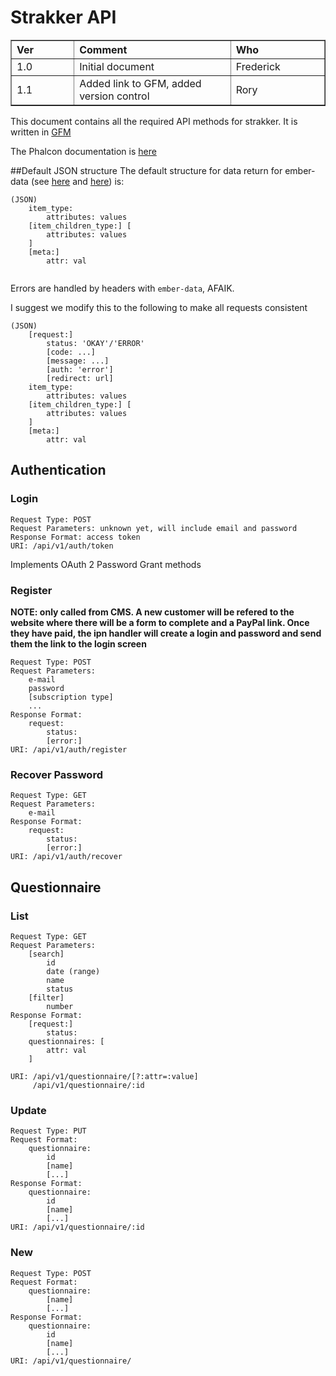 # Strakker API 

<table width="60%" border="1">
<tr><th width="20%" align="left">Ver</th><th width="50%" align="left">Comment</th><th width="30%" align="left">Who</th></tr>
<tr><td>1.0</td><td>Initial document</td><td>Frederick</td></tr>
<tr><td>1.1</td><td>Added link to GFM, added version control</td><td>Rory</td></tr>
</table>

This document contains all the required API methods for strakker. It is written in [GFM](https://help.github.com/articles/github-flavored-markdown)

The Phalcon documentation is [here](http://docs.phalconphp.com/en/latest/index.html)

##Default JSON structure
The default structure for data return for ember-data (see [here](http://emberjs.com/guides/models/connecting-to-an-http-server/) and [here](http://blog.embed.ly/post/50012690904/ember-at-embedly-tutorial-models-and-ember-data)) is: 
```
(JSON)
	item_type:
		attributes: values
	[item_children_type:] [
		attributes: values
	]
	[meta:]
		attr: val
				
```
Errors are handled by headers with `ember-data`, AFAIK.

I suggest we modify this to the following to make all requests consistent

```
(JSON)
	[request:]
		status: 'OKAY'/'ERROR'
		[code: ...]
		[message: ...]
		[auth: 'error'] 
		[redirect: url]
	item_type:
		attributes: values
	[item_children_type:] [
		attributes: values
	]
	[meta:]
		attr: val
```

## Authentication

### Login

```
Request Type: POST
Request Parameters: unknown yet, will include email and password
Response Format: access token
URI: /api/v1/auth/token
```

Implements OAuth 2 Password Grant methods

### Register
**NOTE: only called from CMS. A new customer will be refered to the website where there will be a form to complete and a PayPal link. Once they have paid, the ipn handler will create a login and password and send them the link to the login screen**

```
Request Type: POST
Request Parameters: 
	e-mail
	password
	[subscription type]
	...
Response Format: 
	request:
		status:
		[error:]
URI: /api/v1/auth/register
```

### Recover Password

```
Request Type: GET
Request Parameters: 
	e-mail
Response Format: 
	request:
		status:
		[error:]
URI: /api/v1/auth/recover
```

## Questionnaire

### List

```
Request Type: GET
Request Parameters: 
	[search]
		id
		date (range)
		name
		status
	[filter]
		number
Response Format:
	[request:]
		status:
	questionnaires: [
		attr: val
	]

URI: /api/v1/questionnaire/[?:attr=:value]
	 /api/v1/questionnaire/:id
```

### Update

```
Request Type: PUT
Request Format:
	questionnaire:
		id
		[name]
		[...]
Response Format:
	questionnaire:
		id
		[name]
		[...]
URI: /api/v1/questionnaire/:id
```

### New

```
Request Type: POST
Request Format:
	questionnaire:
		[name]
		[...]
Response Format:
	questionnaire:
		id
		[name]
		[...]
URI: /api/v1/questionnaire/
```



